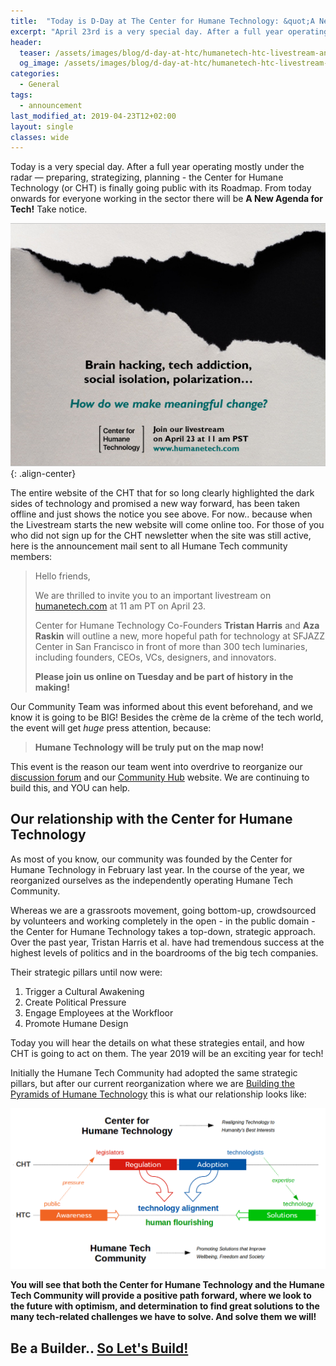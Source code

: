 ```yaml
---
title:  "Today is D-Day at The Center for Humane Technology: &quot;A New Agenda for Tech&quot; Livestream"
excerpt: "April 23rd is a very special day. After a full year operating under the radar, preparing, The Center for Humane Technology will set &quot;A New Agenda for Tech&quot;!"
header:
  teaser: /assets/images/blog/d-day-at-htc/humanetech-htc-livestream-announcement.jpg
  og_image: /assets/images/blog/d-day-at-htc/humanetech-htc-livestream-announcement.jpg
categories:
  - General
tags:
  - announcement
last_modified_at: 2019-04-23T12+02:00
layout: single
classes: wide
---
```


Today is a very special day. After a full year operating mostly under the radar — preparing, strategizing, planning - the Center for Humane Technology (or CHT) is finally going public with its Roadmap. From today onwards for everyone working in the sector there will be **A New Agenda for Tech!** Take notice.

![Center for Humane Technology Announcement](/assets/images/blog/d-day-at-htc/humanetech-cht-livestream-announcement.jpg){: .align-center}

The entire website of the CHT that for so long clearly highlighted the dark sides of technology and promised a new way forward, has been taken offline and just shows the notice you see above. For now.. because when the Livestream starts the new website will come online too. For those of you who did not sign up for the CHT newsletter when the site was still active, here is the announcement mail sent to all Humane Tech community members:

>Hello friends, 
>
>We are thrilled to invite you to an important livestream on [humanetech.com](https://humanetech.com) at 11 am PT on April 23. 
>
>Center for Humane Technology Co-Founders **Tristan Harris** and **Aza Raskin** will outline a new, more hopeful path for technology at SFJAZZ Center in San Francisco in front of more than 300 tech luminaries, including founders, CEOs, VCs, designers, and innovators.
>
>**Please join us online on Tuesday and be part of history in the making!** 

Our Community Team was informed about this event beforehand, and we know it is going to be BIG! Besides the crème de la crème of the tech world, the event will get _huge_ press attention, because:

> **Humane Technology will be truly put on the map now!**

This event is the reason our team went into overdrive to reorganize our [discussion forum](https://humanetech.community) and our [Community Hub](https://community.humanetech.com/t/3824) website. We are continuing to build this, and YOU can help.

## Our relationship with the Center for Humane Technology

As most of you know, our community was founded by the Center for Humane Technology in February last year. In the course of the year, we reorganized ourselves as the independently operating Humane Tech Community.

Whereas we are a grassroots movement, going bottom-up, crowdsourced by volunteers and working completely in the open - in the public domain - the Center for Humane Technology takes a top-down, strategic approach. Over the past year, Tristan Harris et al. have had tremendous success at the highest levels of politics and in the boardrooms of the big tech companies.

Their strategic pillars until now were:

1. Trigger a Cultural Awakening
2. Create Political Pressure
3. Engage Employees at the Workfloor
4. Promote Humane Design

Today you will hear the details on what these strategies entail, and how CHT is going to act on them. The year 2019 will be an exciting year for tech!

Initially the Humane Tech Community had adopted the same strategic pillars, but after our current reorganization where we are [Building the Pyramids of Humane Technology](https://community.humanetech.com/t/3322) this is what our relationship looks like:

![humane-tech-community-center-affiliation](/assets/images/blog/d-day-at-htc/humane-tech-community-center-affiliation.png) 

**You will see that both the Center for Humane Technology and the Humane Tech Community will provide a positive path forward, where we look to the future with optimism, and determination to find great solutions to the many tech-related challenges we have to solve. And solve them we will!**

## Be a Builder.. <a href="https://community.humanetech.com/t/3322">So Let's Build!</a>